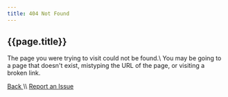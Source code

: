 ```yaml
---
title: 404 Not Found
---
```


## {{page.title}}
The page you were trying to visit could not be found.\\
You may be going to a page that doesn't exist, mistyping the URL of the
page, or visiting a broken link.

<!-- buttons -->
<a href="javascript:history.go(-1)">
  <span class="fa fa-fw fa-arrow-left"></span> Back
</a>\\
<a href="https://github.com/nickmccurdy/nickmccurdy.github.io/issues/new">
  <span class="fa fa-fw fa-exclamation-circle"></span>
  Report an Issue
</a>
